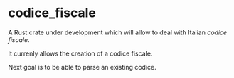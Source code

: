 # codice_fiscale

A Rust crate under development which will allow to deal with Italian *codice fiscale*.

It currenly allows the creation of a codice fiscale.

Next goal is to be able to parse an existing codice.
